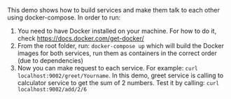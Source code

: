This demo shows how to build services and make them talk to each other using docker-compose. In order to run:

1. You need to have Docker installed on your machine. For how to do it, check https://docs.docker.com/get-docker/
2. From the root folder, run: `docker-compose up` which will build the Docker images for both services, run them as containers in the correct order (due to dependencies)
3. Now you can make request to each service. For example: `curl localhost:9002/greet/Yourname`. In this demo, greet service is calling to calculator service to get the sum of 2 numbers. Test it by calling: `curl localhost:9002/add/2/6`
